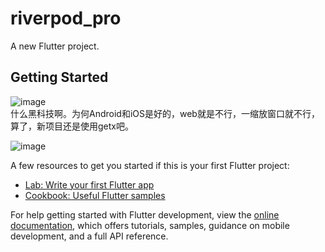 # riverpod_pro

A new Flutter project.

## Getting Started


![image](https://github.com/shaoting0730/Flutter_learn_demo/blob/master/%E5%85%B6%E4%BB%96/%E6%A1%88%E4%BE%8B/riverpod_pro/result.gif) <br/>
什么黑科技啊。为何Android和iOS是好的，web就是不行，一缩放窗口就不行，算了，新项目还是使用getx吧。

![image](https://github.com/shaoting0730/Flutter_learn_demo/blob/master/%E5%85%B6%E4%BB%96/%E6%A1%88%E4%BE%8B/riverpod_pro/result1.gif) <br/>

A few resources to get you started if this is your first Flutter project:

- [Lab: Write your first Flutter app](https://docs.flutter.dev/get-started/codelab)
- [Cookbook: Useful Flutter samples](https://docs.flutter.dev/cookbook)

For help getting started with Flutter development, view the
[online documentation](https://docs.flutter.dev/), which offers tutorials,
samples, guidance on mobile development, and a full API reference.
